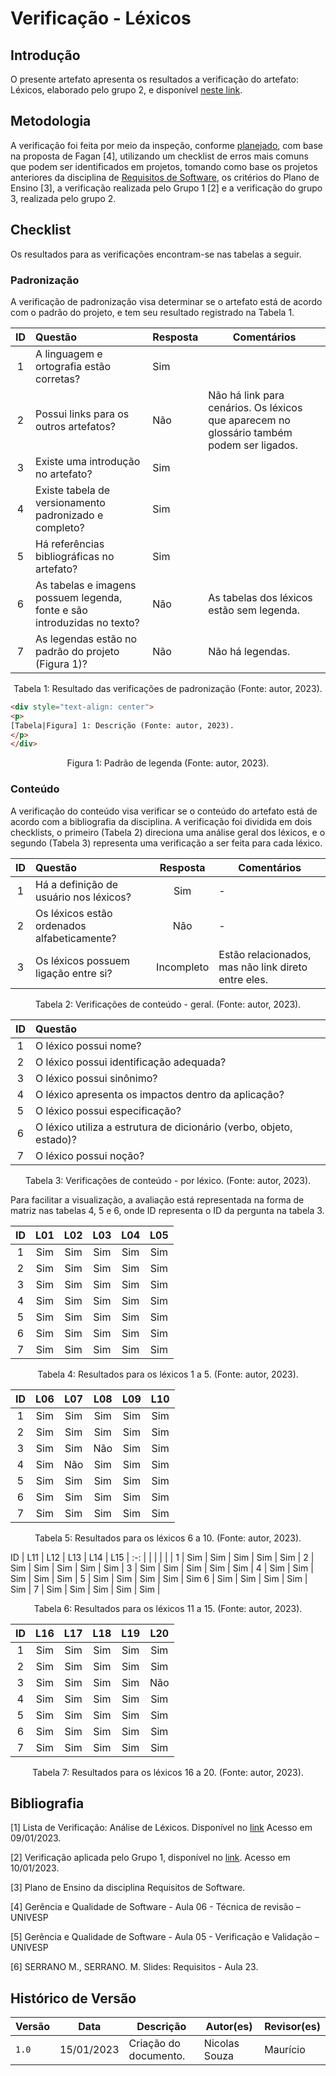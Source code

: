 # Verificação - Léxicos

## Introdução

O presente artefato apresenta os resultados a verificação do artefato: Léxicos, elaborado pelo grupo 2, e disponível [neste link](../modelagem/lexico.md).

## Metodologia

A verificação foi feita por meio da inspeção, conforme [planejado](planejamento.md), com base na proposta de Fagan [4], utilizando um checklist de erros mais comuns que podem ser identificados em projetos, tomando como base os projetos anteriores da disciplina de [Requisitos de Software](https://github.com/Requisitos-de-Software), os critérios do Plano de Ensino [3], a verificação realizada pelo Grupo 1 [2] e a verificação do grupo 3, realizada pelo grupo 2.

## Checklist

Os resultados para as verificações encontram-se nas tabelas a seguir.

### Padronização

A verificação de padronização visa determinar se o artefato está de acordo com o padrão do projeto, e tem seu resultado registrado na Tabela 1.

|ID |            Questão                                    | Resposta | Comentários |
|:-:| :---------------------------------------------------- | - | - |
| 1 | A linguagem e ortografia estão corretas?              | Sim | |
| 2 | Possui links para os outros artefatos?                | Não | Não há link para cenários. Os léxicos que aparecem no glossário também podem ser ligados. |
| 3 | Existe uma introdução no artefato?                    | Sim | |
| 4 | Existe tabela de versionamento padronizado e completo?| Sim |
| 5 | Há referências bibliográficas no artefato?            | Sim |
| 6 | As tabelas e imagens possuem legenda, fonte e são introduzidas no texto? | Não | As tabelas dos léxicos estão sem legenda. |
| 7 | As legendas estão no padrão do projeto (Figura 1)?    | Não | Não há legendas. |

<div style="text-align: center">
<p>
Tabela 1: Resultado das verificações de padronização (Fonte: autor, 2023).
</p>
</div>

```html
<div style="text-align: center">
<p>
[Tabela|Figura] 1: Descrição (Fonte: autor, 2023).
</p>
</div>
```

<div style="text-align: center">
<p>
Figura 1: Padrão de legenda (Fonte: autor, 2023).
</p>
</div>

### Conteúdo

A verificação do conteúdo visa verificar se o conteúdo do artefato está de acordo com a bibliografia da disciplina. A verificação foi dividida em dois checklists, o primeiro (Tabela 2) direciona uma análise geral dos léxicos, e o segundo (Tabela 3) representa uma verificação a ser feita para cada léxico.

|ID |            Questão                                     |Resposta | Comentários |
|:-:| :---------------------------------------------------- | :------: | ------|
| 1 | Há a definição de usuário nos léxicos? | Sim | - |
| 2 | Os léxicos estão ordenados alfabeticamente? | Não | - |
| 3 | Os léxicos possuem ligação entre si? | Incompleto | Estão relacionados, mas não link direto entre eles. |

<div style="text-align: center">
<p>
Tabela 2: Verificações de conteúdo - geral. (Fonte: autor, 2023).
</p>
</div>

|ID |            Questão                                     |
|:-:| :---------------------------------------------------- |
| 1 | O léxico possui nome? |
| 2 | O léxico possui identificação adequada?       |
| 3 | O léxico possui sinônimo? |
| 4 | O léxico apresenta os impactos dentro da aplicação?
| 5 | O léxico possui especificação? |
| 6 | O léxico utiliza a estrutura de dicionário (verbo, objeto, estado)? |
| 7 | O léxico possui noção? |

<div style="text-align: center">
<p>
Tabela 3: Verificações de conteúdo - por léxico. (Fonte: autor, 2023).
</p>
</div>

Para facilitar a visualização, a avaliação está representada na forma de matriz nas tabelas 4, 5 e 6, onde ID representa o ID da pergunta na tabela 3.

| ID | L01 | L02 | L03 | L04 | L05 |
| :-: | :-: | :-: | :-: | :-: | :-: |
| 1 | Sim | Sim | Sim | Sim | Sim |
| 2 | Sim | Sim | Sim | Sim | Sim |
| 3 | Sim | Sim | Sim | Sim | Sim |
| 4 | Sim | Sim | Sim | Sim | Sim |
| 5 | Sim | Sim | Sim | Sim | Sim |
| 6 | Sim | Sim | Sim | Sim | Sim |
| 7 | Sim | Sim | Sim | Sim | Sim |

<div style="text-align: center">
<p>
Tabela 4: Resultados para os léxicos 1 a 5. (Fonte: autor, 2023).
</p>
</div>

ID | L06 | L07 | L08 | L09 | L10 |
:-: | :-: | :-: | :-: | :-: | :-: |
1 | Sim | Sim | Sim | Sim | Sim |
2 | Sim | Sim | Sim | Sim | Sim |
3 | Sim | Sim | Não | Sim | Sim |
4 | Sim | Não | Sim | Sim | Sim |
5 | Sim | Sim | Sim | Sim | Sim |
6 | Sim | Sim | Sim | Sim | Sim |
7 | Sim | Sim | Sim | Sim | Sim |

<div style="text-align: center">
<p>
Tabela 5: Resultados para os léxicos 6 a 10. (Fonte: autor, 2023).
</p>
</div>

ID | L11 | L12 | L13 | L14 | L15 |
:-: |  |  |  |  |  |
1 | Sim | Sim | Sim | Sim | Sim |
2 | Sim | Sim | Sim | Sim | Sim |
3 | Sim | Sim | Sim | Sim | Sim |
4 | Sim | Sim | Sim | Sim | Sim |
5 | Sim | Sim | Sim | Sim | Sim
6 | Sim | Sim | Sim | Sim | Sim |
7 | Sim | Sim | Sim | Sim | Sim |

<div style="text-align: center">
<p>
Tabela 6: Resultados para os léxicos 11 a 15. (Fonte: autor, 2023).
</p>
</div>

ID | L16 | L17 | L18 | L19 | L20
:-: | :-: | :-: | :-: | :-: | :-:
1 | Sim | Sim | Sim | Sim | Sim
2 | Sim | Sim | Sim | Sim | Sim
3 | Sim | Sim | Sim | Sim | Não
4 | Sim | Sim | Sim | Sim | Sim
5 | Sim | Sim | Sim | Sim | Sim
6 | Sim | Sim | Sim | Sim | Sim
7 | Sim | Sim | Sim | Sim | Sim
<div style="text-align: center">
<p>
Tabela 7: Resultados para os léxicos 16 a 20. (Fonte: autor, 2023).
</p>
</div>

## Bibliografia

[1] Lista de Verificação: Análise de Léxicos. Disponível no [link](https://requisitos-de-software.github.io/2019.2-Duolingo/analise/verificacao/inspecaoLéxico/) Acesso em 09/01/2023.

[2] Verificação aplicada pelo Grupo 1, disponível no [link](https://requisitos-de-software.github.io/2022.2-Grasshopper/analise-de-requisitos/verificacao/testePiloto-Lichess/lexicos-Lichess/). Acesso em 10/01/2023.

[3] Plano de Ensino da disciplina Requisitos de Software.

[4] Gerência e Qualidade de Software - Aula 06 - Técnica de revisão – UNIVESP<br/>

[5] Gerência e Qualidade de Software - Aula 05 - Verificação e Validação – UNIVESP<br/>

[6] SERRANO M., SERRANO. M. Slides: Requisitos - Aula 23.<br/>

## Histórico de Versão

| Versão | Data          | Descrição                          | Autor(es)     |  Revisor(es)  |
| ------ | ------------- | ---------------------------------- | ------------- | ------------- |
| `1.0`  | 15/01/2023    | Criação do documento.              | Nicolas Souza | Maurício      |
